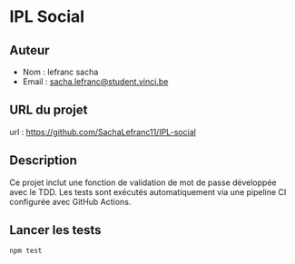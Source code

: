 # IPL Social

## Auteur
- Nom : lefranc sacha
- Email : sacha.lefranc@student.vinci.be

## URL du projet
url : https://github.com/SachaLefranc11/IPL-social

## Description
Ce projet inclut une fonction de validation de mot de passe développée avec le TDD. Les tests sont exécutés automatiquement via une pipeline CI configurée avec GitHub Actions.

## Lancer les tests
```bash
npm test
